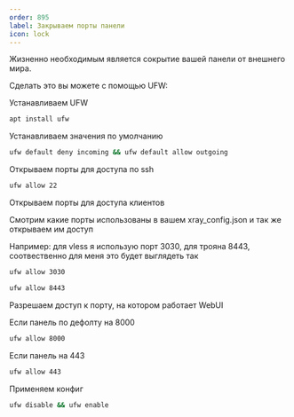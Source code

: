 ```yaml
---
order: 895
label: Закрываем порты панели
icon: lock
---
```


Жизненно необходимым является сокрытие вашей панели от внешнего мира.

Сделать это вы можете с помощью UFW:

Устанавливаем UFW

```bash
apt install ufw 
```

Устанавливаем значения по умолчанию 

```bash
ufw default deny incoming && ufw default allow outgoing
```

Открываем порты для доступа по ssh
```bash
ufw allow 22
```

Открываем порты для доступа клиентов 

Смотрим какие порты использованы в вашем xray_config.json и так же открываем им доступ 

Например: для vless я использую порт 3030, для трояна 8443, соотвественно для меня это будет выглядеть так 

```bash
ufw allow 3030
```

```bash
ufw allow 8443
```

Разрешаем доступ к порту, на котором работает WebUI

Если панель по дефолту на 8000 
```bash
ufw allow 8000
```
Если панель на 443
```bash
ufw allow 443
```

Применяем конфиг 
```bash
ufw disable && ufw enable
``` 
